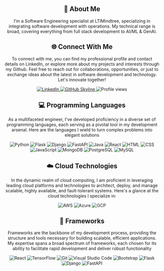 <!--   <div align="center">
    <h1>
        <img src="https://readme-typing-svg.herokuapp.com?font=Jetbrains+mono&size=40&duration=3000&color=33FF33&center=true&vCenter=true&width=435&lines=Hey..+I'm Abhishek Gupta;This+is..;..my+Github..;" alt="Typing SVG"/>
   </h1> 
</div> -->

<div align="center">
    <h2>🚀 About Me</h2>
    <p>I'm a Software Engineering specialist at LTIMindtree, specializing in integrating software development with operations. My technical range is broad, covering everything from full stack development to AI/ML & GenAI.</p>
</div>

<div align="center">
    <!-- Replace href with your links -->
    <h2>🌐 Connect With Me</h2>
    <p>To connect with me, you can find my professional profile and contact details on LinkedIn, or explore more about my projects and interests through my Github. Feel free to reach out for collaborations, opportunities, or just to exchange ideas about the latest in software development and technology.
Let's innovate together!</p>
    <a href="https://www.linkedin.com/in/kalp-mota-357514148/">
        <img src="https://img.shields.io/badge/LinkedIn-0077B5?style=for-the-badge&logo=linkedin&logoColor=white" alt="LinkedIn"/>
    </a>
    <a href="https://github.com/kalp12" target="_blank">
    <img src="https://img.shields.io/badge/View%20on%20GitHub-%230077B5.svg?&style=for-the-badge&logo=github&logoColor=white" alt="GitHub Skyline"/>
</a>
<img src="https://komarev.com/ghpvc/?username=araj1695&style=for-the-badge" alt="Profile views" />
</div>


<div align="center">
    <!-- Replace with your skills -->
    <h2 align="center" class="section-heading">💻 Programming Languages</h2>
<p> As a multifaceted engineer, I've developed proficiency in a diverse set of programming languages, each serving as a pivotal tool in my development arsenal. Here are the languages I wield to turn complex problems into elegant solutions</p>
<div align="center">
   

<img src="https://img.shields.io/badge/Python-3776AB?style=for-the-badge&logo=python&logoColor=white" alt="Python"/>
<img src="https://img.shields.io/badge/Flask-000000?style=for-the-badge&logo=flask&logoColor=white" alt="Flask"/>
<img src="https://img.shields.io/badge/Django-000000?style=for-the-badge&logo=django&logoColor=white" alt="Django"/>
<img src="https://img.shields.io/badge/FastAPI-000000?style=for-the-badge&logo=fastapi&logoColor=white" alt="FastAPI"/>
<img src="https://img.shields.io/badge/Java-007396?style=for-the-badge&logo=java&logoColor=white" alt="Java"/>
<img src="https://img.shields.io/badge/React-61DAFB?style=for-the-badge&logo=react&logoColor=black" alt="React"/>
<img src="https://img.shields.io/badge/HTML-3776AB?style=for-the-badge&logo=html&logoColor=white" alt="HTML"/>
<img src="https://img.shields.io/badge/CSS-3776AB?style=for-the-badge&logo=css&logoColor=white" alt="CSS"/>
<img src="https://img.shields.io/badge/JavaScript-F7DF1E?style=for-the-badge&logo=javascript&logoColor=black" alt="JavaScript"/>
<img src="https://img.shields.io/badge/MongoDB-47A248?style=for-the-badge&logo=mongodb&logoColor=white" alt="MongoDB"/>
<img src="https://img.shields.io/badge/PostgreSQL-4169E1?style=for-the-badge&logo=postgresql&logoColor=white" alt="PostgreSQL"/>
<img src="https://img.shields.io/badge/MySQL-4479A1?style=for-the-badge&logo=mysql&logoColor=white" alt="MySQL"/>
</div>
</div>

<div align="center">
    <!-- Replace with your cloud tech skills -->
    <h2 align="center" class="section-heading">☁️ Cloud Technologies</h2>
<p>In the dynamic realm of cloud computing, I am proficient in leveraging leading cloud platforms and technologies to architect, deploy, and manage scalable, highly available, and fault-tolerant systems. Here's a glance at the cloud technologies I specialize in:</p>
<div align="center">
    <img src="https://img.shields.io/badge/AWS-232F3E?style=for-the-badge&logo=amazon-aws&logoColor=FF9900" alt="AWS"/>
<img src="https://img.shields.io/badge/Azure-0078D4?style=for-the-badge&logo=microsoft-azure&logoColor=white" alt="Azure"/>
<img src="https://img.shields.io/badge/GCP-4285F4?style=for-the-badge&logo=google-cloud&logoColor=white" alt="GCP"/>
  
</div>
</div>

<div align="center">
    <h2 align="center" class="section-heading">🔧 Frameworks</h2>
<p>Frameworks are the backbone of my development process, providing the structure and tools necessary for building scalable, efficient applications. My expertise spans a broad spectrum of frameworks, each chosen for its ability to facilitate rapid development and deliver robust functionality</p>
<div align="center">
  <img src="https://img.shields.io/badge/React-20232A?style=for-the-badge&logo=react&logoColor=61DAFB" alt="React"/>
  
  <img src="https://img.shields.io/badge/TensorFlow-FF6F00?style=for-the-badge&logo=tensorflow&logoColor=white" alt="TensorFlow"/>
  
  <img src="https://img.shields.io/badge/Git-F05032?style=for-the-badge&logo=git&logoColor=white" alt="Git"/>
  <img src="https://img.shields.io/badge/Visual%20Studio%20Code-007ACC?style=for-the-badge&logo=visualstudiocode&logoColor=white" alt="Visual Studio Code"/>
  
  
  <img src="https://img.shields.io/badge/Bootstrap-7952B3?style=for-the-badge&logo=bootstrap&logoColor=white" alt="Bootstrap"/>
  <img src="https://img.shields.io/badge/Flask-000000?style=for-the-badge&logo=flask&logoColor=white" alt="Flask"/>
  
<img src="https://img.shields.io/badge/Django-000000?style=for-the-badge&logo=django&logoColor=white" alt="Django"/>
<img src="https://img.shields.io/badge/FastAPI-000000?style=for-the-badge&logo=fastapi&logoColor=white" alt="FastAPI"/>
  
</div>
</div>
